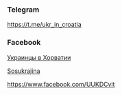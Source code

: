 ### Telegram
https://t.me/ukr_in_croatia
### Facebook
[Украинцы в Хорватии](https://www.facebook.com/groups/1486890921623896/)

[Sosukrajina](https://www.facebook.com/groups/sosukrajina)

https://www.facebook.com/UUKDCvit